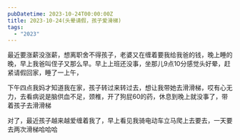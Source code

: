 ```yaml
---
pubDatetime: 2023-10-24T00:00:00Z
title: 2023-10-24(头晕请假，孩子爱滑梯)
tags:
  - "2023"
---
```


最近要涨薪没涨薪，想离职舍不得孩子，老婆又在缠着要我给我爸的钱，晚上睡的晚，早上我爸叫侄子又那么早。早上上班还没事，坐那儿9点10分感觉头好晕，赶紧请假回家，睡了一上午，

下午四点我妈才知道我在家，孩子转过来转过去，想让我带她去滑滑梯，哎有心无力，去看病说是脑供血不足，颈椎，开了狗屁60的药，休息到晚上就没事了，带着孩子去滑滑梯

对了，最近孩子越来越爱缠着我了，早上看见我骑电动车立马爬上去要去，一天要去两次滑梯哈哈哈
